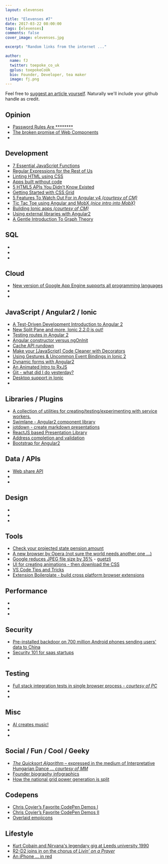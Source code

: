 ```yaml
---
layout: elevenses

title: "Elevenses #7"
date: 2017-03-22 08:00:00
tags: [elevenses]
comments: false
cover_image: elevenses.jpg

excerpt: "Random links from the internet ..."

author:
  name: fJ
  twitter: toepoke_co_uk
  gplus: toepokeCoUk
  bio: Founder, Developer, tea maker
  image: fj.png
---
```


Feel free to [suggest an article yourself](https://github.com/toepoke/toepoke.github.io/issues).  Naturally we'll include your github handle as credit.

## Opinion
* [Password Rules Are ********](https://blog.codinghorror.com/password-rules-are-bullshit/)
* [The broken promise of Web Components](https://dmitriid.com/blog/2017/03/the-broken-promise-of-web-components/)
* []()

## Development
* [7 Essential JavaScript Functions](https://davidwalsh.name/essential-javascript-functions)
* [Regular Expressions for the Rest of Us](https://davidwalsh.name/regular-expressions-rest)
* [Linting HTML using CSS](https://bitsofco.de/linting-html-using-css/)
* [Apps built without code](http://builtwithoutcode.com/)
* [5 HTML5 APIs You Didn’t Know Existed](https://davidwalsh.name/html5-apis)
* [Getting Started with CSS Grid](https://css-tricks.com/getting-started-css-grid/)
* [5 Features To Watch Out For in Angular v4 *(courtesy of CM)*](https://scotch.io/tutorials/5-features-to-watch-out-for-in-angular-4)
* [Tic Tac Toe using Angular and MobX *(nice intro into MobX)*](http://blog.500tech.com/tic-tac-toe-using-angular-mobx/amp/)
* [Building Ionic apps *(courtesy of CM)*](https://developer.nevercode.io/docs/building-ionic-apps)
* [Using external libraries with Angular2](http://blog.arroyolabs.com/2017/03/angular-2-videojs-component/)
* [A Gentle Introduction To Graph Theory](https://dev.to/vaidehijoshi/a-gentle-introduction-to-graph-theory)


## SQL
* []()
* []()
* []()

## Cloud
* [New version of Google App Engine supports all programming languages](https://techcrunch.com/2017/03/09/new-version-of-google-app-engine-supports-all-programming-languages/)
* []()
* []()

## JavaScript / Angular2 / Ionic
* [A Test-Driven Development Introduction to Angular 2](https://keyholesoftware.com/2017/02/01/test-driven-angular-2-part-2/)
* [New Split Pane and more, Ionic 2.2.0 is out!](http://blog.ionic.io/ionic-2-2-0-is-out/)
* [Testing routes in Angular 2](https://semaphoreci.com/community/tutorials/testing-routes-in-angular-2)
* [Angular constructor versus ngOnInit](https://toddmotto.com/angular-constructor-ngoninit-lifecycle-hook)
* [Cache API rundown](https://davidwalsh.name/cache)
* [Make your [JavaScript] Code Cleaner with Decorators](https://medium.com/front-end-hacking/javascript-make-your-code-cleaner-with-decorators-d34fc72af947#.w04zzvc3n)
* [Using Gestures & Uncommon Event Bindings in Ionic 2](https://www.youtube.com/watch?v=NL1rDMeXsuc&feature=youtu.be)
* [Dynamic forms with Angular2](https://toddmotto.com/angular-dynamic-components-forms)
* [An Animated Intro to RxJS](https://css-tricks.com/animated-intro-rxjs/)
* [Git - what did I do yesterday?](https://dev.to/ben/git-standup-how-did-i-ever-live-without-you)
* [Desktop support in Ionic](http://ionicframework.com/docs/v2/resources/desktop-support/)
* []()

## Libraries / Plugins
* [A collection of utilities for creating/testing/experimenting with service workers.](https://github.com/pinterest/service-workers)
* [Swimlane - Angular2 component library](https://github.com/swimlane)
* [jotdown - create markdown presentations](https://github.com/mendix/JotDown/blob/master/README.md)
* [ReactJS based Presentation Library](http://stack.formidable.com/spectacle)
* [Address completion and validation](https://streetlayer.com/)
* [Bootstrap for Angular2](https://ng-bootstrap.github.io)


## Data / APIs
* [Web share API](https://dev.to/philnash/the-web-share-api)
* []()
* []()

## Design
* []()
* []()
* []()

## Tools
* [Check your projected state pension amount](https://www.gov.uk/check-state-pension)
* [A new browser by Opera (not sure the world needs another one ...)](http://www.opera.com/computer/neon)
* [Google reduces JPEG file size by 35%](https://arstechnica.co.uk/information-technology/2017/03/google-jpeg-guetzli-encoder-file-size/) - [guetzli](https://github.com/google/guetzli/)
* [UI for creating animations - then download the CSS](http://animista.net)
* [VS Code Tips and Tricks](https://github.com/Microsoft/vscode-tips-and-tricks/blob/master/README.md)
* [Extension Boilerplate - build cross platform browser extensions](https://www.emailthis.me/open-source/extension-boilerplate)


## Performance
* []()
* []()
* []()

## Security
* [Pre-installed backdoor on 700 million Android phones sending users' data to China](http://thehackernews.com/2016/11/hacking-android-smartphone.html)
* [Security 101 for saas startups](https://github.com/forter/security-101-for-saas-startups/blob/master/security.md)
* []()

## Testing
* [Full stack integration tests in single browser process - *courtesy of PC*](https://github.com/featurist/full-stack-js-testing-demo)
* []()
* []()

## Misc
* [AI creates music!](https://futurism.com/a-new-ai-can-write-music-as-well-as-a-human-composer/)
* []()
* []()

## Social / Fun / Cool / Geeky
* [*The Quicksort Algorithm* – expressed in the medium of Interpretative Hungarian Dance ... <i>courtesy of MM</i>](https://www.youtube.com/watch?v=ywWBy6J5gz8)
* [Founder biography infographics](http://fundersandfounders.com/tag/biographies/)
* [How the national grid power generation is split](http://www.gridwatch.templar.co.uk/)


## Codepens
* [Chris Coyier’s Favorite CodePen Demos I](https://davidwalsh.name/chris-coyiers-favorite-pens)
* [Chris Coyier’s Favorite CodePen Demos II](https://davidwalsh.name/chris-coyiers-favorite-demos-ii)
* [Overlaid emojicons](http://codepen.io/mandymichael/pen/mWXGZp)

## Lifestyle
* [Kurt Cobain and Nirvana's legendary gig at Leeds university 1990](http://www.yorkshireeveningpost.co.uk/news/video-kurt-cobain-and-nirvana-s-legendary-gig-at-leeds-university-1990-1-8440745)
* [R2-D2 joins in on the chorus of *Livin’ on a Prayer*](http://www.thepoke.co.uk/2017/03/15/r2-d2-joins-chorus-livin-prayer/)
* [An iPhone ... in red](http://www.theverge.com/2017/3/21/14998164/apple-iphone-7-red-color-option)


